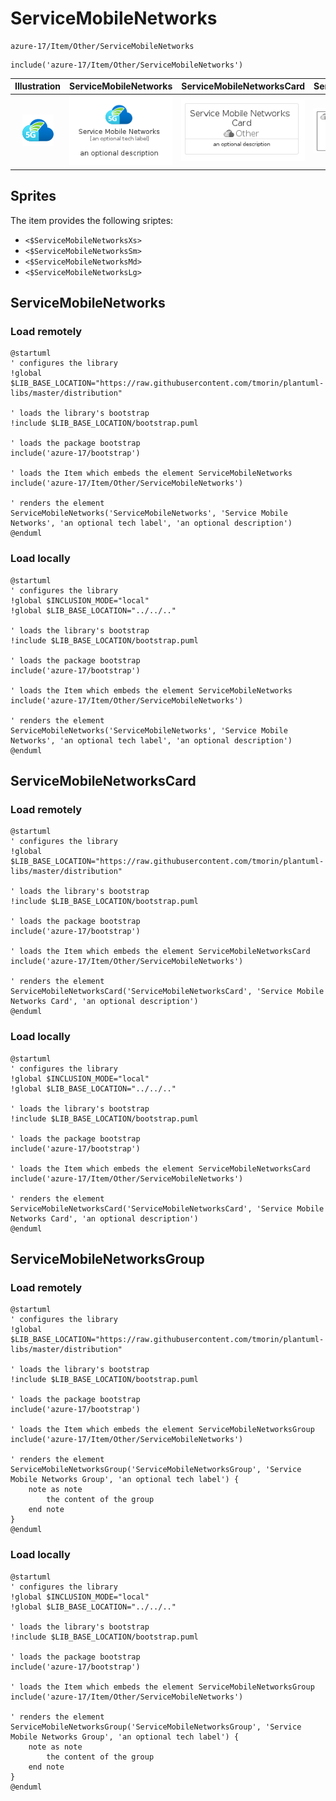 # ServiceMobileNetworks


```text
azure-17/Item/Other/ServiceMobileNetworks
```

```text
include('azure-17/Item/Other/ServiceMobileNetworks')
```



| Illustration | ServiceMobileNetworks | ServiceMobileNetworksCard | ServiceMobileNetworksGroup |
| :---: | :---: | :---: | :---: |
| ![illustration for Illustration](../../../azure-17/Item/Other/ServiceMobileNetworks.png) | ![illustration for ServiceMobileNetworks](../../../azure-17/Item/Other/ServiceMobileNetworks.Local.png) | ![illustration for ServiceMobileNetworksCard](../../../azure-17/Item/Other/ServiceMobileNetworksCard.Local.png) | ![illustration for ServiceMobileNetworksGroup](../../../azure-17/Item/Other/ServiceMobileNetworksGroup.Local.png) |



## Sprites
The item provides the following sriptes:

- `<$ServiceMobileNetworksXs>`
- `<$ServiceMobileNetworksSm>`
- `<$ServiceMobileNetworksMd>`
- `<$ServiceMobileNetworksLg>`





## ServiceMobileNetworks

### Load remotely
```plantuml
@startuml
' configures the library
!global $LIB_BASE_LOCATION="https://raw.githubusercontent.com/tmorin/plantuml-libs/master/distribution"

' loads the library's bootstrap
!include $LIB_BASE_LOCATION/bootstrap.puml

' loads the package bootstrap
include('azure-17/bootstrap')

' loads the Item which embeds the element ServiceMobileNetworks
include('azure-17/Item/Other/ServiceMobileNetworks')

' renders the element
ServiceMobileNetworks('ServiceMobileNetworks', 'Service Mobile Networks', 'an optional tech label', 'an optional description')
@enduml
```

### Load locally
```plantuml
@startuml
' configures the library
!global $INCLUSION_MODE="local"
!global $LIB_BASE_LOCATION="../../.."

' loads the library's bootstrap
!include $LIB_BASE_LOCATION/bootstrap.puml

' loads the package bootstrap
include('azure-17/bootstrap')

' loads the Item which embeds the element ServiceMobileNetworks
include('azure-17/Item/Other/ServiceMobileNetworks')

' renders the element
ServiceMobileNetworks('ServiceMobileNetworks', 'Service Mobile Networks', 'an optional tech label', 'an optional description')
@enduml
```

## ServiceMobileNetworksCard

### Load remotely
```plantuml
@startuml
' configures the library
!global $LIB_BASE_LOCATION="https://raw.githubusercontent.com/tmorin/plantuml-libs/master/distribution"

' loads the library's bootstrap
!include $LIB_BASE_LOCATION/bootstrap.puml

' loads the package bootstrap
include('azure-17/bootstrap')

' loads the Item which embeds the element ServiceMobileNetworksCard
include('azure-17/Item/Other/ServiceMobileNetworks')

' renders the element
ServiceMobileNetworksCard('ServiceMobileNetworksCard', 'Service Mobile Networks Card', 'an optional description')
@enduml
```

### Load locally
```plantuml
@startuml
' configures the library
!global $INCLUSION_MODE="local"
!global $LIB_BASE_LOCATION="../../.."

' loads the library's bootstrap
!include $LIB_BASE_LOCATION/bootstrap.puml

' loads the package bootstrap
include('azure-17/bootstrap')

' loads the Item which embeds the element ServiceMobileNetworksCard
include('azure-17/Item/Other/ServiceMobileNetworks')

' renders the element
ServiceMobileNetworksCard('ServiceMobileNetworksCard', 'Service Mobile Networks Card', 'an optional description')
@enduml
```

## ServiceMobileNetworksGroup

### Load remotely
```plantuml
@startuml
' configures the library
!global $LIB_BASE_LOCATION="https://raw.githubusercontent.com/tmorin/plantuml-libs/master/distribution"

' loads the library's bootstrap
!include $LIB_BASE_LOCATION/bootstrap.puml

' loads the package bootstrap
include('azure-17/bootstrap')

' loads the Item which embeds the element ServiceMobileNetworksGroup
include('azure-17/Item/Other/ServiceMobileNetworks')

' renders the element
ServiceMobileNetworksGroup('ServiceMobileNetworksGroup', 'Service Mobile Networks Group', 'an optional tech label') {
    note as note
        the content of the group
    end note
}
@enduml
```

### Load locally
```plantuml
@startuml
' configures the library
!global $INCLUSION_MODE="local"
!global $LIB_BASE_LOCATION="../../.."

' loads the library's bootstrap
!include $LIB_BASE_LOCATION/bootstrap.puml

' loads the package bootstrap
include('azure-17/bootstrap')

' loads the Item which embeds the element ServiceMobileNetworksGroup
include('azure-17/Item/Other/ServiceMobileNetworks')

' renders the element
ServiceMobileNetworksGroup('ServiceMobileNetworksGroup', 'Service Mobile Networks Group', 'an optional tech label') {
    note as note
        the content of the group
    end note
}
@enduml
```

